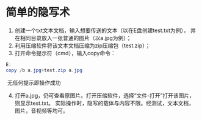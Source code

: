 # 简单的隐写术

1. 创建一个txt文本文档，输入想要传送的文本（以在E盘创建test.txt为例），
   并在相同目录放入一张普通的图片（以a.jpg为例）；
2. 利用压缩软件将该文本文档压缩为zip压缩包（test.zip）；
3. 打开命令提示符（cmd），输入copy命令：

```powershell
E:
copy /b a.jpg+test.zip a.jpg
```

​		无任何提示即操作成功

4. 打开a.jpg，仍可查看原图片。打开压缩软件，选择“文件-打开”打开该图片，则显示test.txt。
   实际操作时，隐写的载体与内容不限。经测试，文本文档，图片，音视频等均可。